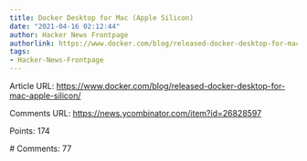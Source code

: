 ```yaml
---
title: Docker Desktop for Mac (Apple Silicon)
date: "2021-04-16 02:12:44"
author: Hacker News Frontpage
authorlink: https://www.docker.com/blog/released-docker-desktop-for-mac-apple-silicon/
tags:
- Hacker-News-Frontpage
---
```


<p>Article URL: <a href="https://www.docker.com/blog/released-docker-desktop-for-mac-apple-silicon/">https://www.docker.com/blog/released-docker-desktop-for-mac-apple-silicon/</a></p>
<p>Comments URL: <a href="https://news.ycombinator.com/item?id=26828597">https://news.ycombinator.com/item?id=26828597</a></p>
<p>Points: 174</p>
<p># Comments: 77</p>
